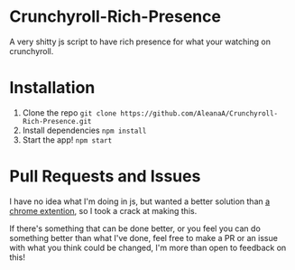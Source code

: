 # Crunchyroll-Rich-Presence
A very shitty js script to have rich presence for what your watching on crunchyroll.

# Installation

1. Clone the repo `git clone https://github.com/AleanaA/Crunchyroll-Rich-Presence.git`
2. Install dependencies `npm install`
3. Start the app! `npm start`

# Pull Requests and Issues

I have no idea what I'm doing in js, but wanted a better solution than [a chrome extention](https://github.com/LoganMD/Crunchycord), so I took a crack at making this.

If there's something that can be done better, or you feel you can do something better than what I've done, feel free to make a PR or an issue with what you think could be changed, I'm more than open to feedback on this!

